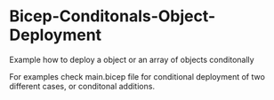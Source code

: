 # Bicep-Conditonals-Object-Deployment
Example how to deploy a object or an array of objects conditonally

For examples check main.bicep file for conditional deployment of two different cases, or conditonal additions.

